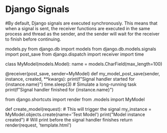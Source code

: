 # Django Signals
#By default, Django signals are executed synchronously. This means that when a signal is sent, the receiver functions are executed in the same process and thread as the sender, and the sender will wait for the receiver to finish before continuing.

 models.py
from django.db import models
from django.db.models.signals import post_save
from django.dispatch import receiver
import time

class MyModel(models.Model):
    name = models.CharField(max_length=100)

@receiver(post_save, sender=MyModel)
def my_model_post_save(sender, instance, created, **kwargs):
    print(f"Signal handler started for {instance.name}")
    time.sleep(3)  # Simulate a long-running task
    print(f"Signal handler finished for {instance.name}")

from django.shortcuts import render
from .models import MyModel

def create_model(request):
    # This will trigger the signal
    my_instance = MyModel.objects.create(name='Test Model')
    print("Model instance created")  # Will print before the signal handler finishes
    return render(request, 'template.html')
